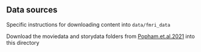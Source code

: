 ## Data sources

Specific instructions for downloading content into `data/fmri_data`

Download the moviedata and storydata folders from [Popham.et.al.2021](https://berkeley.app.box.com/s/l95gie5xtv56zocsgugmb7fs12nujpog/folder/142176724641) into this directory